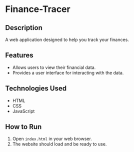 # Finance-Tracer

## Description

A web application designed to help you track your finances.

## Features

*   Allows users to view their financial data.
*   Provides a user interface for interacting with the data.

## Technologies Used

*   HTML
*   CSS
*   JavaScript

## How to Run

1.  Open `index.html` in your web browser.
2.  The website should load and be ready to use.
